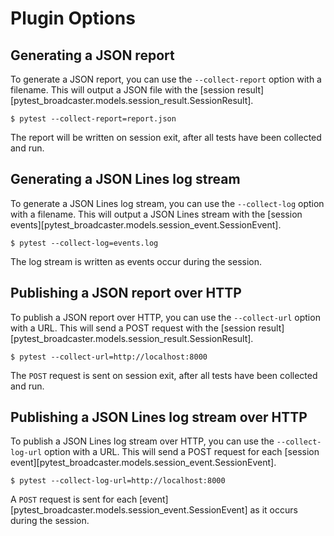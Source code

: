 # Plugin Options

## Generating a JSON report

To generate a JSON report, you can use the `--collect-report` option with a filename. This will output a JSON file with the [session result][pytest_broadcaster.models.session_result.SessionResult].

<!-- termynal -->

```
$ pytest --collect-report=report.json
```

The report will be written on session exit, after all tests have been collected and run.

## Generating a JSON Lines log stream


To generate a JSON Lines log stream, you can use the `--collect-log` option with a filename. This will output a JSON Lines stream with the [session events][pytest_broadcaster.models.session_event.SessionEvent].

<!-- termynal -->

```
$ pytest --collect-log=events.log
```

The log stream is written as events occur during the session.

## Publishing a JSON report over HTTP

To publish a JSON report over HTTP, you can use the `--collect-url` option with a URL. This will send a POST request with the [session result][pytest_broadcaster.models.session_result.SessionResult].

<!-- termynal -->

```
$ pytest --collect-url=http://localhost:8000
```

The `POST` request is sent on session exit, after all tests have been collected and run.

## Publishing a JSON Lines log stream over HTTP

To publish a JSON Lines log stream over HTTP, you can use the `--collect-log-url` option with a URL. This will send a POST request for each [session event][pytest_broadcaster.models.session_event.SessionEvent].

<!-- termynal -->

```
$ pytest --collect-log-url=http://localhost:8000
```

A `POST` request is sent for each [event][pytest_broadcaster.models.session_event.SessionEvent] as it occurs during the session.
